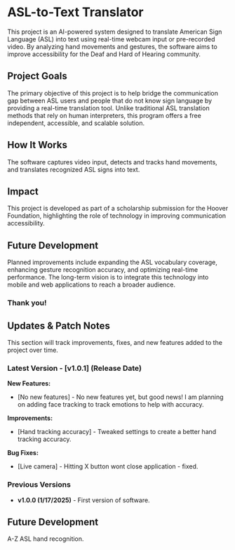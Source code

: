 # ASL-to-Text Translator  

This project is an AI-powered system designed to translate American Sign Language (ASL) into text using real-time webcam input or pre-recorded video. By analyzing hand movements and gestures, the software aims to improve accessibility for the Deaf and Hard of Hearing community.  

## Project Goals  
The primary objective of this project is to help bridge the communication gap between ASL users and people that do not know sign language by providing a real-time translation tool. Unlike traditional ASL translation methods that rely on human interpreters, this program offers a free independent, accessible, and scalable solution.  

## How It Works  
The software captures video input, detects and tracks hand movements, and translates recognized ASL signs into text.

## Impact  
This project is developed as part of a scholarship submission for the Hoover Foundation, highlighting the role of technology in improving communication accessibility. 

## Future Development  
Planned improvements include expanding the ASL vocabulary coverage, enhancing gesture recognition accuracy, and optimizing real-time performance. The long-term vision is to integrate this technology into mobile and web applications to reach a broader audience.  

### Thank you!

## Updates & Patch Notes  
This section will track improvements, fixes, and new features added to the project over time.  

### Latest Version - [v1.0.1] (Release Date)  
**New Features:**  
- [No new features] - No new features yet, but good news! I am planning on adding face tracking to track emotions to help with accuracy. 

**Improvements:**  
- [Hand tracking accuracy] - Tweaked settings to create a better hand tracking accuracy. 

**Bug Fixes:**  
- [Live camera] - Hitting X button wont close application - fixed.


### Previous Versions  
- **v1.0.0 (1/17/2025)** - First version of software.  


## Future Development  
A-Z ASL hand recognition.
